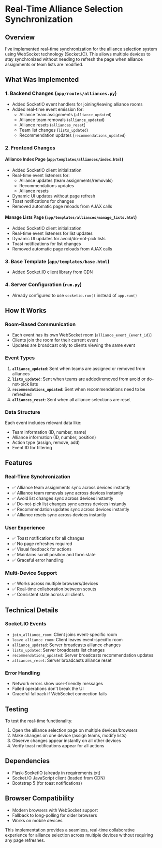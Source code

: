 # Real-Time Alliance Selection Synchronization

## Overview
I've implemented real-time synchronization for the alliance selection system using WebSocket technology (Socket.IO). This allows multiple devices to stay synchronized without needing to refresh the page when alliance assignments or team lists are modified.

## What Was Implemented

### 1. Backend Changes (`app/routes/alliances.py`)
- Added SocketIO event handlers for joining/leaving alliance rooms
- Added real-time event emission for:
  - Alliance team assignments (`alliance_updated`)
  - Alliance team removals (`alliance_updated`)
  - Alliance resets (`alliances_reset`)
  - Team list changes (`lists_updated`)
  - Recommendation updates (`recommendations_updated`)

### 2. Frontend Changes

#### Alliance Index Page (`app/templates/alliances/index.html`)
- Added SocketIO client initialization
- Real-time event listeners for:
  - Alliance updates (team assignments/removals)
  - Recommendations updates
  - Alliance resets
- Dynamic UI updates without page refresh
- Toast notifications for changes
- Removed automatic page reloads from AJAX calls

#### Manage Lists Page (`app/templates/alliances/manage_lists.html`)
- Added SocketIO client initialization
- Real-time event listeners for list updates
- Dynamic UI updates for avoid/do-not-pick lists
- Toast notifications for list changes
- Removed automatic page reloads from AJAX calls

### 3. Base Template (`app/templates/base.html`)
- Added Socket.IO client library from CDN

### 4. Server Configuration (`run.py`)
- Already configured to use `socketio.run()` instead of `app.run()`

## How It Works

### Room-Based Communication
- Each event has its own WebSocket room (`alliance_event_{event_id}`)
- Clients join the room for their current event
- Updates are broadcast only to clients viewing the same event

### Event Types
1. **`alliance_updated`**: Sent when teams are assigned or removed from alliances
2. **`lists_updated`**: Sent when teams are added/removed from avoid or do-not-pick lists
3. **`recommendations_updated`**: Sent when recommendations need to be refreshed
4. **`alliances_reset`**: Sent when all alliance selections are reset

### Data Structure
Each event includes relevant data like:
- Team information (ID, number, name)
- Alliance information (ID, number, position)
- Action type (assign, remove, add)
- Event ID for filtering

## Features

### Real-Time Synchronization
- ✅ Alliance team assignments sync across devices instantly
- ✅ Alliance team removals sync across devices instantly
- ✅ Avoid list changes sync across devices instantly
- ✅ Do-not-pick list changes sync across devices instantly
- ✅ Recommendation updates sync across devices instantly
- ✅ Alliance resets sync across devices instantly

### User Experience
- ✅ Toast notifications for all changes
- ✅ No page refreshes required
- ✅ Visual feedback for actions
- ✅ Maintains scroll position and form state
- ✅ Graceful error handling

### Multi-Device Support
- ✅ Works across multiple browsers/devices
- ✅ Real-time collaboration between scouts
- ✅ Consistent state across all clients

## Technical Details

### Socket.IO Events
- `join_alliance_room`: Client joins event-specific room
- `leave_alliance_room`: Client leaves event-specific room
- `alliance_updated`: Server broadcasts alliance changes
- `lists_updated`: Server broadcasts list changes
- `recommendations_updated`: Server broadcasts recommendation updates
- `alliances_reset`: Server broadcasts alliance reset

### Error Handling
- Network errors show user-friendly messages
- Failed operations don't break the UI
- Graceful fallback if WebSocket connection fails

## Testing
To test the real-time functionality:

1. Open the alliance selection page on multiple devices/browsers
2. Make changes on one device (assign teams, modify lists)
3. Observe changes appear instantly on all other devices
4. Verify toast notifications appear for all actions

## Dependencies
- Flask-SocketIO (already in requirements.txt)
- Socket.IO JavaScript client (loaded from CDN)
- Bootstrap 5 (for toast notifications)

## Browser Compatibility
- Modern browsers with WebSocket support
- Fallback to long-polling for older browsers
- Works on mobile devices

This implementation provides a seamless, real-time collaborative experience for alliance selection across multiple devices without requiring any page refreshes.
